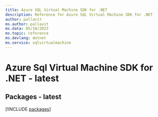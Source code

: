 ```yaml
---
title: Azure SQL Virtual Machine SDK for .NET
description: Reference for Azure SQL Virtual Machine SDK for .NET
author: pallavit
ms.author: pallavit
ms.data: 05/10/2023
ms.topic: reference
ms.devlang: dotnet
ms.service: sqlvirtualmachine
---
```

# Azure Sql Virtual Machine SDK for .NET - latest
## Packages - latest
[!INCLUDE [packages](sql-virtual-machine-index.md)]